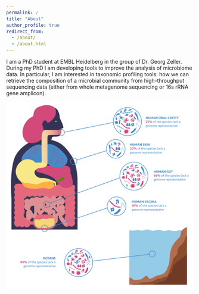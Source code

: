 ```yaml
---
permalink: /
title: "About"
author_profile: true
redirect_from:
  - /about/
  - /about.html
---
```


I am a PhD student at EMBL Heidelberg in the group of Dr. Georg Zeller.
During my PhD I am developing tools to improve the analysis of microbiome data. In particular, I am interested in taxonomic profiling tools: how we can retrieve the composition of a microbial community from high-throughput sequencing data (either from whole metagenome sequencing or 16s rRNA gene amplicon).


![alt text](https://raw.githubusercontent.com/AlessioMilanese/AlessioMilanese.github.io/master/images/SDFS_lay03.png)
